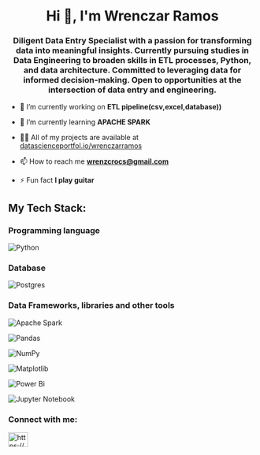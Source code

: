 <h1 align="center">Hi 👋, I'm Wrenczar Ramos</h1>
<h3 align="center">Diligent Data Entry Specialist with a passion for transforming data into meaningful insights. Currently pursuing studies in Data Engineering to broaden skills in ETL processes, Python, and data architecture. Committed to leveraging data for informed decision-making. Open to opportunities at the intersection of data entry and engineering.</h3>

- 🔭 I’m currently working on **ETL pipeline(csv,excel,database))**

- 🌱 I’m currently learning **APACHE SPARK**

- 👨‍💻 All of my projects are available at [datascienceportfol.io/wrenczarramos](datascienceportfol.io/wrenczarramos)

- 📫 How to reach me **wrenzcrocs@gmail.com**

- ⚡ Fun fact **I play guitar**

<h2 align="left">My Tech Stack:</h3>
<h3 align="left">Programming language</h3>

![Python](https://img.shields.io/badge/python-3670A0?style=for-the-badge&logo=python&logoColor=ffdd54)

<h3 align="left">Database</h3>

![Postgres](https://img.shields.io/badge/postgres-%23316192.svg?style=for-the-badge&logo=postgresql&logoColor=white)

<h3 align="left">Data Frameworks, libraries and other tools</h3>

![Apache Spark](https://img.shields.io/badge/Apache%20Spark-FDEE21?style=flat-square&logo=apachespark&logoColor=black)

![Pandas](https://img.shields.io/badge/pandas-%23150458.svg?style=for-the-badge&logo=pandas&logoColor=white)

![NumPy](https://img.shields.io/badge/numpy-%23013243.svg?style=for-the-badge&logo=numpy&logoColor=white)

![Matplotlib](https://img.shields.io/badge/Matplotlib-%23ffffff.svg?style=for-the-badge&logo=Matplotlib&logoColor=black)

![Power Bi](https://img.shields.io/badge/power_bi-F2C811?style=for-the-badge&logo=powerbi&logoColor=black)

![Jupyter Notebook](https://img.shields.io/badge/jupyter-%23FA0F00.svg?style=for-the-badge&logo=jupyter&logoColor=white)

<h3 align="left">Connect with me:</h3>
<p align="left">
<a href="https://linkedin.com/in/https://www.linkedin.com/in/wrenczar-ramos-b3a993201/" target="blank"><img align="center" src="https://raw.githubusercontent.com/rahuldkjain/github-profile-readme-generator/master/src/images/icons/Social/linked-in-alt.svg" alt="https://www.linkedin.com/in/wrenczar-ramos-b3a993201/" height="30" width="40" /></a>
</p>
